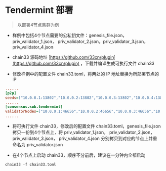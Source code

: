 # Tendermint 部署

> 以部署4节点集群为例

- 样例中包括4个节点需要的公私钥文件：genesis_file.json，priv_validator_1.json， priv_validator_2.json，priv_validator_3.json， priv_validator_4.json

- chain33 源码地址 [https://github.com/33cn/plugin](https://github.com/33cn/plugin) ，下载并编译生成可执行文件 chain33

- 修改样例中的配置文件 chain33.toml，将两处的 IP 地址替换为所部署节点的 IP

```ini
......
[p2p]
seeds=["10.0.0.1:13802","10.0.0.2:13802","10.0.0.3:13802","10.0.0.4:13802"]
......
[consensus.sub.tendermint]
validatorNodes=["10.0.0.1:46656","10.0.0.2:46656","10.0.0.3:46656","10.0.0.4:46656"]
......
```

- 将可执行文件 chain33，修改后的配置文件 chain33.toml，genesis_file.json 拷贝一份到4个节点上，将 priv_validator_1.json， priv_validator_2.json，priv_validator_3.json， priv_validator_4.json 分别拷贝到对应的节点上并重命名为 priv_validator.json

- 在4个节点上启动 chain33，顺序不分前后，建议在一分钟内全都启动

```shell
chain33 -f chain33.toml
```
